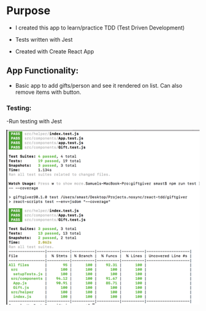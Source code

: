 # Purpose 

* I created this app to learn/practice TDD (Test Driven Development)

- Tests written with Jest

- Created with Create React App


## App Functionality:

- Basic app to add gifts/person and see it rendered on list.  Can also remove items with button.

### Testing:

-Run testing with Jest

![Image 1](testing.png)